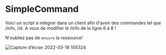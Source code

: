 # SimpleCommand

Voici un script à intègrer dans un client afin d'avoir des commandes tel que /info, /id.
A vous de modifier le /info de la ligne 6 à 8 !

N'oubliez pas de `ensure` la ressource!

![Capture d’écran 2022-03-18 105324](https://user-images.githubusercontent.com/98186829/158981264-081f3f09-0537-4111-81c3-85bdbfaf9983.png)

